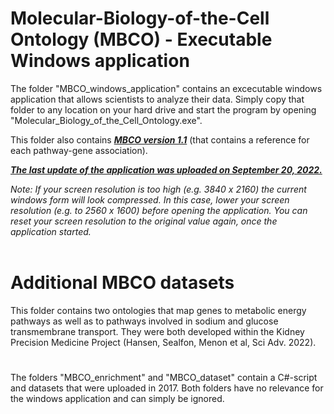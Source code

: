 # Molecular-Biology-of-the-Cell Ontology (MBCO) - Executable Windows application
The folder "MBCO_windows_application" contains an excecutable windows application that allows scientists to analyze their data.
Simply copy that folder to any location on your hard drive and start the program by opening "Molecular_Biology_of_the_Cell_Ontology.exe".

This folder also contains <b><i><u>MBCO version 1.1</u></i></b> (that contains a reference for each pathway-gene association).<br>

<b><i><u>The last update of the application was uploaded on September 20, 2022.</u></i></b>

<i>Note: If your screen resolution is too high (e.g. 3840 x 2160) the current windows form will look compressed. In this case, lower your screen resolution (e.g. to 2560 x 1600) before opening the application. You can reset your screen resolution to the original value again, once the application started.</i>
<br>
<br>
# Additional MBCO datasets
This folder contains two ontologies that map genes to metabolic energy pathways as well as to pathways involved in sodium and glucose transmembrane transport. They were both developed within the Kidney Precision Medicine Project (Hansen, Sealfon, Menon et al, Sci Adv. 2022).

#
The folders "MBCO_enrichment" and "MBCO_dataset" contain a C#-script and datasets that were uploaded in 2017. Both folders have no relevance for the windows application and can simply be ignored.
